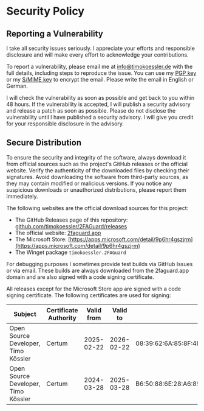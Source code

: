 # Security Policy

## Reporting a Vulnerability

I take all security issues seriously. I appreciate your efforts and responsible disclosure and will make every effort to acknowledge your contributions.

To report a vulnerability, please email me at [info@timokoessler.de](mailto:info@timokoessler.de) with the full details, including steps to reproduce the issue. You can use my [PGP key](https://timokoessler.de/pgp-key.txt) or my [S/MIME key](https://timokoessler.de/smime.txt) to encrypt the email. Please write the email in English or German.

I will check the vulnerability as soon as possible and get back to you within 48 hours. If the vulnerability is accepted, I will publish a security advisory and release a patch as soon as possible. Please do not disclose the vulnerability until I have published a security advisory. I will give you credit for your responsible disclosure in the advisory.

## Secure Distribution

To ensure the security and integrity of the software, always download it from official sources such as the project's GitHub releases or the official website. Verify the authenticity of the downloaded files by checking their signatures. Avoid downloading the software from third-party sources, as they may contain modified or malicious versions. If you notice any suspicious downloads or unauthorized distributions, please report them immediately.

The following websites are the official download sources for this project:

- The GitHub Releases page of this repository: [github.com/timokoessler/2FAGuard/releases](https://github.com/timokoessler/2FAGuard/releases)
- The official website: [2faguard.app](https://2faguard.app)
- The Microsoft Store: [https://apps.microsoft.com/detail/9p6hr4gszjrm](https://apps.microsoft.com/detail/9p6hr4gszjrm)
- The Winget package `timokoessler.2FAGuard`

For debugging purposes I sometimes provide test builds via GitHub Issues or via email. These builds are always downloaded from the 2faguard.app domain and are also signed with a code signing certificate.

All releases except for the Microsoft Store app are signed with a code signing certificate. The following certificates are used for signing:

| Subject                             | Certificate Authority | Valid from | Valid to   | Fingerprint                                                 |
| ----------------------------------- | --------------------- | ---------- | ---------- | ----------------------------------------------------------- |
| Open Source Developer, Timo Kössler | Certum                | 2025-02-22 | 2026-02-22 | 08:39:62:6A:85:8F:4D:2E:44:ED:C9:97:08:36:26:09:E4:32:DA:5A |
| Open Source Developer, Timo Kössler | Certum                | 2024-03-28 | 2025-03-28 | B6:50:88:6E:28:A6:85:FD:84:0E:3D:AD:97:74:63:69:A6:A8:F7:09 |
